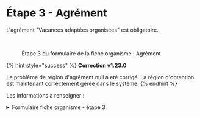 # Étape 3 - Agrément

L'agrément "Vacances adaptées organisées" est obligatoire.

<figure><img src="../../../.gitbook/assets/Capture d’écran 2025-07-04 à 18.02.26.png" alt=""><figcaption><p>Étape 3 du formulaire de la fiche organisme : Agrément</p></figcaption></figure>

{% hint style="success" %}
**Correction v1.23.0**

Le problème de région d'agrément null a été corrigé. La région d'obtention est maintenant correctement gérée dans le système.
{% endhint %}

Les informations à renseigner :

<details>

<summary>Formulaire fiche organisme - étape 3</summary>

{% include "../../../.gitbook/includes/formulaire-fiche-organisme-etape-3.md" %}

</details>

